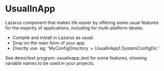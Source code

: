 # UsualInApp
Lazarus component that makes life easier by offering some usual features for the majority of applications, including for multi-platform devels.

* Compile and install in Lazarus as usual.
* Drop on the main form of your app.
* Directly use. eg: 'MyConfigDirectory := UsualInApp1.SystemConfigDir;'

See demo/test program: usualinapp_test for some features, showing variable names to be used in your projects.
